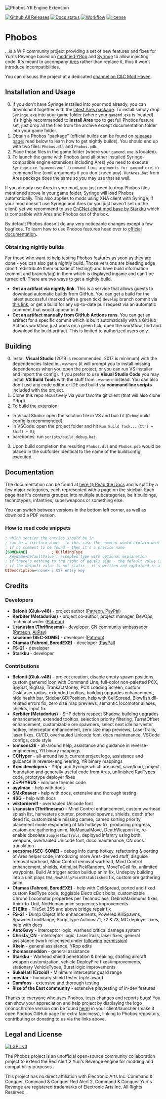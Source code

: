 ![Phobos YR Engine Extension](logo.png)

[![Github All Releases](https://img.shields.io/github/downloads/Phobos-developers/Phobos/total.svg)](https://github.com/Phobos-developers/Phobos/releases)
[![Docs status](https://readthedocs.org/projects/phobos/badge/?version=latest)](https://phobos.readthedocs.io/en/latest/?badge=latest)
[![Workflow](https://img.shields.io/github/workflow/status/Phobos-developers/Phobos/Nightly%20Build.svg)](https://github.com/Phobos-developers/Phobos/actions)
[![license](https://img.shields.io/github/license/Phobos-developers/Phobos.svg)](https://www.gnu.org/licenses/lgpl-3.0.en.html)

# Phobos
...is a WIP community project providing a set of new features and fixes for Yuri's Revenge based on [modified YRpp](https://github.com/Metadorius/YRpp) and [Syringe](https://github.com/Ares-Developers/Syringe) to allow injecting code. It's meant to accompany [Ares](https://github.com/Ares-Developers/Ares) rather than replace it, thus it won't introduce incompatibilities.

You can discuss the project at a dedicated [channel on C&C Mod Haven](https://discord.gg/sZeMzz6qVg).

Installation and Usage
----------------------

0. If you don't have Syringe installed into your mod already, you can download it together with the [latest Ares package](https://launchpad.net/ares/+download). To install simply drop `Syringe.exe` into your game folder (where your `gamemd.exe` is located). It's highly recommended to **install Ares** too to get full Phobos feature set, just drop all the files from the archive except documentation folder into your game folder.
1. Obtain a Phobos "package" (official builds can be found on [releases page](https://github.com/Phobos-developers/Phobos/releases); read below to learn how to get nightly builds). You should end up with two files: `Phobos.dll` and `Phobos.pdb`.
2. Place those files in the game folder (where your `gamemd.exe` is located).
3. To launch the game with Phobos (and all other installed Syringe-compatible engine extensions including Ares) you need to execute `Syringe.exe "gamemd.exe" [command line arguments for gamemd.exe]` in command line (omit arguments if you don't need any). `RunAres.bat` from Ares package does the same so you may use that as well.

If you already use Ares in your mod, you just need to drop Phobos files mentioned above in your game folder, Syringe will load Phobos automatically. This also applies to mods using XNA client with Syringe; if your mod doesn't use Syringe and Ares (or you just haven't set up the client) yet we recommend to use [CnCNet client mod base by Starkku](https://github.com/Starkku/cncnet-client-mod-base) which is compatible with Ares and Phobos out of the box.

By default Phobos doesn't do any very noticeable changes except a few bugfixes. To learn how to use Phobos features head over to [official documentation](https://phobos.readthedocs.io).

### Obtaining nightly builds

For those who want to help testing Phobos features as soon as they are done - you can also get a nightly build. Those versions are bleeding edge (don't redistribute them outside of testing!) and have build information (commit and branch/tag) in them which is displayed ingame and can't be turned off. There are two ways to get a nightly build.
- **Get an artifact via nightly.link**. This is a service that allows guests to download automatic builds from GitHub. You can get a build for the latest successful (marked with a green tick) `develop` branch commit via [this link](https://nightly.link/Phobos-developers/Phobos/blob/develop/.github/workflows/nightly.yml), or get a build for any up-to-date pull request via an automatic comment that would appear in it.
- **Get an artifact manually from GitHub Actions runs**. You can get an artifact for a specific commit which is built automatically with a GitHub Actions workflow, just press on a green tick, open the workflow, find and download the build artifact. This is limited to authorized users only.


Building
--------

0. Install **Visual Studio** (2019 is recommended, 2017 is minimum) with the dependencies listed in `.vswhere` (it will prompt you to install missing dependences when you open the project, or you can run VS installer and import the config). If you prefer to use **Visual Studio Code** you may install **VS Build Tools** with the stuff from `.vswhere` instead. You can also don't use any code editor or IDE and build via **command line scripts** included with the project.
1. Clone this repo recursively via your favorite git client (that will also clone YRpp).
2. To build the extension:
  - in Visual Studio: open the solution file in VS and build it (`Debug` build config is recommended);
  - in VSCode: open the project folder and hit `Run Build Task...` (`Ctrl + Shift + B`);
  - barebones: run `scripts/build_debug.bat`.
3. Upon build completion the resulting `Phobos.dll` and `Phobos.pdb` would be placed in the subfolder identical to the name of the buildconfig executed.

Documentation
-------------

The documentation can be found at [here @ Read the Docs](https://phobos.readthedocs.io) and is split by a few major categories, each represented with a page on the sidebar. Each page has it's contents grouped into multiple subcategories, be it buildings, technotypes, infantries, superweapons or something else.

You can switch between versions in the bottom left corner, as well as download a PDF version.

### How to read code snippets

```ini
; which section the entries should be in
; can be a freeform name - in this case the comment would explain what it is
; if no comment to be found - then it's a precise name
[SOMENAME]           ; BuildingType
; KeyName=DefaultValue ; accepted type with optional explanation
; if there's nothing to the right of equals sign - the default value is empty/absent
; if the default value is not static - it's written and explained in a comment
UIDescription=<none> ; CSF entry key
```

Credits
-------

### Developers
- **Belonit (Gluk-v48)** - project author ([Patreon](http://patreon.com/belonit), [PayPal](https://paypal.me/Belonit))
- **Kerbiter (Metadorius)** - project co-author, project manager, DevOps, technical writer ([Patreon](http://patreon.com/kerbiter))
- **Uranusian (Thrifinesma)** - developer, CN community ambassador ([Patreon](https://www.patreon.com/uranusian), [AliPay](http://tiebapic.baidu.com/forum/w%3D580/sign=4b04b953307f9e2f70351d002f31e962/b3f89909b3de9c823bd7f23a7b81800a18d84371.jpg))
- **secsome (SEC-SOME)** - developer ([Patreon](https://www.patreon.com/secsome))
- **Otamaa (Fahroni, BoredEXE)** - developer ([PayPal](https://paypal.me/GeneralOtama))
- **FS-21** - developer
- **Starkku** - developer

### Contributions
- **Belonit (Gluk-v48)** - project creation, disable empty spawn positions, custom gamemd icon with Command Line, full-color non-paletted PCX, SpySat, BigGap, TransactMoney, PCX Loading Screen, custom DiskLaser radius, extended tooltips, building upgrades enhancement, hide health bar, Sidebar.GDIPosition, help with CellSpread, Blowfish.dll-related errors fix, zero size map previews, semantic locomotor aliases, shields, input fix
- **Kerbiter (Metadorius)** - SHP debris respect Shadow, building upgrades enhancement, extended tooltips, selection priority filtering, TurretOffset enhancement, customizable ore spawners, select next idle harvester hotkey, interceptor enhancement, zero size map previews, LaserTrails, laser fixes, CI/CD, overhauled Unicode font, docs maintenance, VSCode configs, code style
- **tomsons26** - all-around help, assistance and guidance in reverse-engineering, YR binary mappings
- **CCHyper** - all-around help, current project logo, assistance and guidance in reverse-engineering, YR binary mappings
- **Ares developers** - YRpp and Syringe which are used, save/load, project foundation and generally useful code from Ares, unfinished RadTypes code, prototype deployer fixes
- **ZΞPHYɌUS** - win/lose themes code
- **ayylmao** - help with docs
- **SMxReaver** - help with docs, extensive and thorough testing
- **4SG** - help with docs
- **wiktorderelf** - overhauled Unicode font
- **Uranusian (Thrifinesma)** - Mind Control enhancement, custom warhead splash list, harvesters counter, promoted spawns, shields, death after dead fix, customizeable missing cameo, cameo sorting priority, placement mode responding of tab hotkeys fix, producing progress, custom ore gathering anim, NoManualMove, DeathWeapon fix, re-enable obsolete `JumpjetControls`, deployed infantry using both weapons, overhauled Unicode font, docs maintenance, CN docs translation
- **secsome (SEC-SOME)** - debug info dump hotkey, refactoring & porting of Ares helper code, introducing more Ares-derived stuff, disguise removal warhead, Mind Control removal warhead, Mind Control enhancement, shields, AnimList.PickRandom, MoveToCell fix, unlimited waypoints, Build At trigger action buildup anim fix, Undeploy building into a unit plays `EVA_NewRallyPointEstablished` fix, custom ore gathering anim
- **Otamaa (Fahroni, BoredEXE)** - help with CellSpread, ported and fixed custom RadType code, togglable ElectricBolt bolts, customizable Chrono Locomotor properties per TechnoClass, DebrisMaximums fixes, Anim-to-Unit, NotHuman anim sequences improvements
- **E1 Elite** - TileSet 255 and above bridge repair fix
- **FS-21** - Dump Object Info enhancements, Powered.KillSpawns, Spawner.LimitRange, ScriptType Actions 71, 72 & 73, MC deployer fixes, help with docs
- **AutoGavy** - interceptor logic, warhead critical damage system
- **ChrisLv_CN** - interceptor logic, LaserTrails, laser fixes, general assistance (work relicensed under [following permission](images/ChrisLv-relicense.png))
- **Xkein** - general assistance, YRpp edits
- **thomassneddon** - general assistance
- **Starkku** - Warhead shield penetration & breaking, strafing aircraft weapon customization, vehicle DeployFire fixes/improvements, stationary VehicleTypes, Burst logic improvements
- **SukaHati (Erzoid)** - Minimum interceptor guard range
- **mevitar** - honorary shield tester *triple* award
- **Damfoos** - extensive and thorough testing
- **Rise of the East community** - extensive playtesting of in-dev features

Thanks to everyone who uses Phobos, tests changes and reports bugs! You can show your appreciation and help project by displaying the logo (monochrome version can be found [here](logo-mono.png)) in your client/launcher (make it open Phobos GitHub page for extra fanciness), linking to Phobos repository, contributing or donating to us via the links above.

Legal and License
-----

[![LGPL v3](https://www.gnu.org/graphics/lgplv3-147x51.png)](https://opensource.org/licenses/LGPL-3.0)

The Phobos project is an unofficial open-source community collaboration project to extend the Red Alert 2 Yuri's Revenge engine for modding and compatibility purposes.

This project has no direct affiliation with Electronic Arts Inc. Command & Conquer, Command & Conquer Red Alert 2, Command & Conquer Yuri's Revenge are registered trademarks of Electronic Arts Inc. All Rights Reserved.

